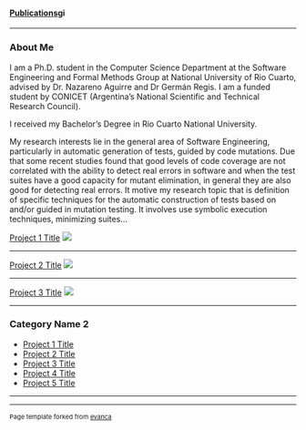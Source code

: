 #### [Publications](/sample_page)gi

---

### About Me


I am a Ph.D. student in the Computer Science Department at the Software Engineering and Formal Methods Group at National University of Rio Cuarto, advised by Dr. Nazareno Aguirre and Dr Germán Regis. I am a funded student by CONICET (Argentina’s National Scientific and Technical Research Council).

I received my Bachelor’s Degree in Rio Cuarto National University.

My research interests lie in the general area of Software Engineering, particularly in automatic generation of tests, guided by code mutations. Due that some recent studies found that good levels of code coverage are not correlated with the ability to detect real errors in software and when the test suites have a good capacity for mutant elimination, in general they are also good for detecting real errors. 
It motive my research topic that is definition of specific techniques for the automatic construction of tests based on and/or guided in mutation testing. It involves use symbolic execution techniques, minimizing suites...


[Project 1 Title](/sample_page)
<img src="images/dummy_thumbnail.jpg?raw=true"/>

---
[Project 2 Title](/pdf/sample_presentation.pdf)
<img src="images/dummy_thumbnail.jpg?raw=true"/>

---
[Project 3 Title](http://example.com/)
<img src="images/dummy_thumbnail.jpg?raw=true"/>

---

### Category Name 2

- [Project 1 Title](http://example.com/)
- [Project 2 Title](http://example.com/)
- [Project 3 Title](http://example.com/)
- [Project 4 Title](http://example.com/)
- [Project 5 Title](http://example.com/)

---




---
<p style="font-size:11px">Page template forked from <a href="https://github.com/evanca/quick-portfolio">evanca</a></p>
<!-- Remove above link if you don't want to attibute -->

